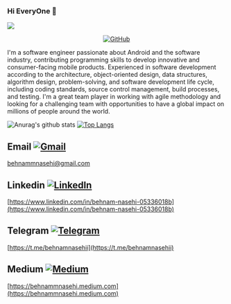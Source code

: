 ### Hi EveryOne 👋
![](https://visitor-badge.glitch.me/badge?page_id=behnamnasehi)

<p align="center">
	<a href="https://github.com/behnamnasehi"><img src="https://img.shields.io/badge/GitHub--_.svg?style=social&logo=github" alt="GitHub"></a>
</p>

I'm a software engineer passionate about Android and the software industry, contributing programming skills to develop innovative and consumer-facing mobile products.
Experienced in software development according to the architecture, object-oriented design, data structures, algorithm design, problem-solving, and software development life cycle, including coding standards, source control management, build processes, and testing.
I'm a great team player in working with agile methodology and looking for a challenging team with opportunities to have a global impact on millions of people around the world.

![Anurag's github stats](https://github-readme-stats.vercel.app/api?username=behnamnasehi&show_icons=true&theme=graywhite) [![Top Langs](https://github-readme-stats.vercel.app/api/top-langs/?username=behnamnasehi)](https://github.com/anuraghazra/github-readme-stats)


## Email <a href="behnammnasehi@gmail.com"><img src="https://img.shields.io/badge/Gmail--_.svg?style=social&logo=gmail" alt="Gmail"></a>

behnammnasehi@gmail.com

## Linkedin <a href="https://www.linkedin.com/in/behnam-nasehi-05336018b"><img src="https://img.shields.io/badge/LinkedIn--_.svg?style=social&logo=linkedin" alt="LinkedIn"></a>

[https://www.linkedin.com/in/behnam-nasehi-05336018b](https://www.linkedin.com/in/behnam-nasehi-05336018b)

## Telegram <a href="https://t.me/behnamnasehii"><img src="https://img.shields.io/badge/Telegram--_.svg?style=social&logo=Telegram" alt="Telegram"></a>

[https://t.me/behnamnasehii](https://t.me/behnamnasehii)

## Medium <a href="https://behnammnasehi.medium.com/"><img src="https://img.shields.io/badge/website--_.svg?style=social&logo=Website" alt="Medium"></a>  

[https://behnammnasehi.medium.com](https://behnammnasehi.medium.com)

